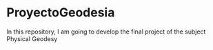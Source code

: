 # ProyectoGeodesia
In this repository, I am going to develop the final project of the subject Physical Geodesy
